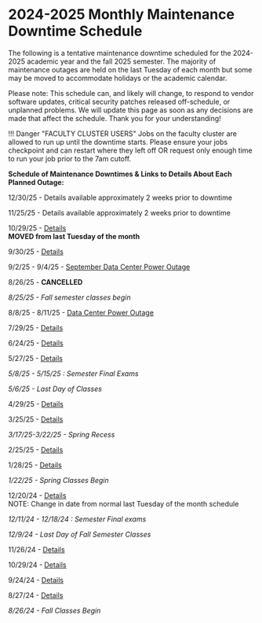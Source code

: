 # 2024-2025 Monthly Maintenance Downtime Schedule

The following is a tentative maintenance downtime scheduled for the 2024-2025 academic year and the fall 2025 semester.  The majority of maintenance outages are held on the last Tuesday of each month but some may be moved to accommodate holidays or the academic calendar.  

Please note: This schedule can, and likely will change, to respond to vendor software updates, critical security patches released off-schedule, or unplanned problems.  We will update this page as soon as any decisions are made that affect the schedule.  Thank you for your understanding!  

!!! Danger "FACULTY CLUSTER USERS"
    Jobs on the faculty cluster are allowed to run up until the downtime starts.  Please ensure your jobs checkpoint and can restart where they left off OR request only enough time to run your job prior to the 7am cutoff.

**Schedule of Maintenance Downtimes & Links to Details About Each Planned Outage:**

12/30/25 - Details available approximately 2 weeks prior to downtime

11/25/25 - Details available approximately 2 weeks prior to downtime

10/29/25 - [Details](2025.md#october-2025-downtime)  
**MOVED from last Tuesday of the month**  

9/30/25 - [Details](2025.md#september-2025-downtime)

9/2/25 - 9/4/25 - [September Data Center Power Outage](2025.md#september-2025-data-center-power-outage)  

8/26/25 - **CANCELLED**

_8/25/25 - Fall semester classes begin_

8/8/25 - 8/11/25 - [Data Center Power Outage](2025.md#august-2025-data-center-power-outage)

7/29/25 - [Details](2025.md#july-2025-downtime)

6/24/25 - [Details](2025.md#june-2025-downtime)

5/27/25 - [Details](2025.md#may-2025-downtime) 

_5/8/25 - 5/15/25 : Semester Final Exams_

_5/6/25 - Last Day of Classes_

4/29/25 - [Details](2025.md#april-2025-downtime) 

3/25/25 - [Details](2025.md#march-2025-downtime)  

_3/17/25-3/22/25 - Spring Recess_

2/25/25 - [Details](2025.md#february-2025-downtime)

1/28/25 -  [Details](2025.md#january-2025-downtime)

_1/22/25 - Spring Classes Begin_

12/20/24 -  [Details](2024.md#december-2024-downtime)  
NOTE: Change in date from normal last Tuesday of the month schedule

_12/11/24 - 12/18/24 : Semester Final exams_

_12/9/24 - Last Day of Fall Semester Classes_

11/26/24 - [Details](2024.md#november-2024-downtime)

10/29/24 - [Details](2024.md#october-2024-downtime)

9/24/24 - [Details](2024.md#september-2024-downtime)

8/27/24 - [Details](2024.md#august-2024-downtime) 

_8/26/24 - Fall Classes Begin_





































